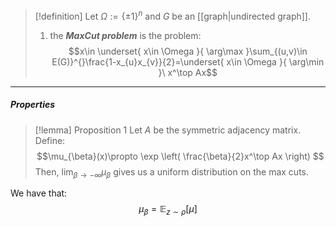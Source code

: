 > [!definition]
> Let $\Omega:=\{ \pm 1 \}^n$ and $G$ be an [[graph|undirected graph]]. 
> 1. the ***MaxCut problem*** is the problem: $$x\in \underset{ x\in \Omega }{ \arg\max }\sum_{(u,v)\in E(G)}^{}\frac{1-x_{u}x_{v}}{2}=\underset{ x\in \Omega }{ \arg\min }\ x^\top Ax$$
---
##### Properties
> [!lemma] Proposition 1 
> Let $A$ be the symmetric adjacency matrix. Define: $$\mu_{\beta}(x)\propto \exp \left( \frac{\beta}{2}x^\top Ax \right) $$
> Then, $\lim_{ \beta \to -\infty }\mu_{\beta}$ gives us a uniform distribution on the max cuts. 

We have that: $$\mu_{\beta}=\mathbb{E}_{z\sim\rho}[\mu]$$